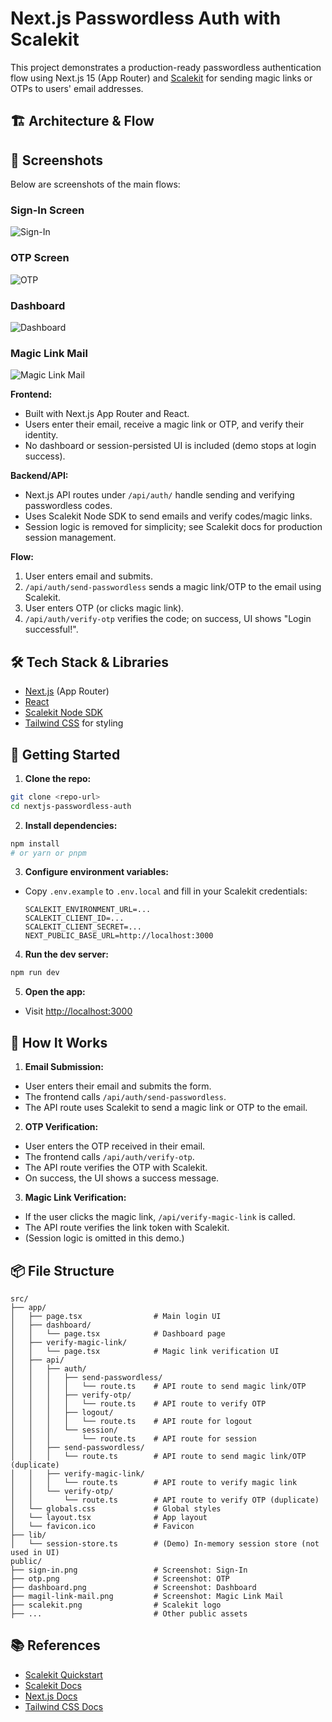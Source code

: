 # Next.js Passwordless Auth with Scalekit

This project demonstrates a production-ready passwordless authentication flow using Next.js 15 (App Router) and [Scalekit](https://scalekit.com) for sending magic links or OTPs to users' email addresses.

## 🏗️ Architecture & Flow

## 📸 Screenshots

Below are screenshots of the main flows:

### Sign-In Screen
![Sign-In](public/sign-in.png)

### OTP Screen
![OTP](public/otp.png)


### Dashboard
![Dashboard](public/dashboard.png)

### Magic Link Mail
![Magic Link Mail](public/magil-link-mail.png)

**Frontend:**

- Built with Next.js App Router and React.
- Users enter their email, receive a magic link or OTP, and verify their identity.
- No dashboard or session-persisted UI is included (demo stops at login success).

**Backend/API:**

- Next.js API routes under `/api/auth/` handle sending and verifying passwordless codes.
- Uses Scalekit Node SDK to send emails and verify codes/magic links.
- Session logic is removed for simplicity; see Scalekit docs for production session management.

**Flow:**

1. User enters email and submits.
2. `/api/auth/send-passwordless` sends a magic link/OTP to the email using Scalekit.
3. User enters OTP (or clicks magic link).
4. `/api/auth/verify-otp` verifies the code; on success, UI shows "Login successful!".

## 🛠️ Tech Stack & Libraries

- [Next.js](https://nextjs.org/) (App Router)
- [React](https://react.dev/)
- [Scalekit Node SDK](https://www.npmjs.com/package/@scalekit-sdk/node)
- [Tailwind CSS](https://tailwindcss.com/) for styling

## 🚀 Getting Started

1. **Clone the repo:**

 ```bash
 git clone <repo-url>
 cd nextjs-passwordless-auth
 ```

2. **Install dependencies:**

 ```bash
 npm install
 # or yarn or pnpm
 ```

3. **Configure environment variables:**

- Copy `.env.example` to `.env.local` and fill in your Scalekit credentials:

   ```env
   SCALEKIT_ENVIRONMENT_URL=...
   SCALEKIT_CLIENT_ID=...
   SCALEKIT_CLIENT_SECRET=...
   NEXT_PUBLIC_BASE_URL=http://localhost:3000
   ```

4. **Run the dev server:**

 ```bash
 npm run dev
 ```

5. **Open the app:**

- Visit [http://localhost:3000](http://localhost:3000)

## 📝 How It Works

1. **Email Submission:**

- User enters their email and submits the form.
- The frontend calls `/api/auth/send-passwordless`.
- The API route uses Scalekit to send a magic link or OTP to the email.

2. **OTP Verification:**

- User enters the OTP received in their email.
- The frontend calls `/api/auth/verify-otp`.
- The API route verifies the OTP with Scalekit.
- On success, the UI shows a success message.

3. **Magic Link Verification:**

- If the user clicks the magic link, `/api/verify-magic-link` is called.
- The API route verifies the link token with Scalekit.
- (Session logic is omitted in this demo.)

## 📦 File Structure

```
src/
├── app/
│   ├── page.tsx                # Main login UI
│   ├── dashboard/
│   │   └── page.tsx            # Dashboard page
│   ├── verify-magic-link/
│   │   └── page.tsx            # Magic link verification UI
│   ├── api/
│   │   ├── auth/
│   │   │   ├── send-passwordless/
│   │   │   │   └── route.ts    # API route to send magic link/OTP
│   │   │   ├── verify-otp/
│   │   │   │   └── route.ts    # API route to verify OTP
│   │   │   ├── logout/
│   │   │   │   └── route.ts    # API route for logout
│   │   │   └── session/
│   │   │       └── route.ts    # API route for session
│   │   ├── send-passwordless/
│   │   │   └── route.ts        # API route to send magic link/OTP (duplicate)
│   │   ├── verify-magic-link/
│   │   │   └── route.ts        # API route to verify magic link
│   │   └── verify-otp/
│   │       └── route.ts        # API route to verify OTP (duplicate)
│   └── globals.css             # Global styles
│   └── layout.tsx              # App layout
│   └── favicon.ico             # Favicon
├── lib/
│   └── session-store.ts        # (Demo) In-memory session store (not used in UI)
public/
├── sign-in.png                 # Screenshot: Sign-In
├── otp.png                     # Screenshot: OTP
├── dashboard.png               # Screenshot: Dashboard
├── magil-link-mail.png         # Screenshot: Magic Link Mail
├── scalekit.png                # Scalekit logo
├── ...                         # Other public assets
```

## 📚 References

- [Scalekit Quickstart](https://docs.scalekit.com/passwordless/quickstart/)
- [Scalekit Docs](https://docs.scalekit.com/)
- [Next.js Docs](https://nextjs.org/docs)
- [Tailwind CSS Docs](https://tailwindcss.com/docs)
